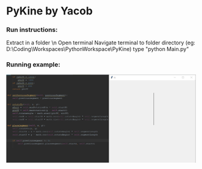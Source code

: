 # PyKine by Yacob
### Run instructions:
Extract in a folder \n
Open terminal
Navigate terminal to folder directory (eg: D:\Coding\Workspaces\PythonWorkspace\PyKine)
type "python Main.py"

### Running example: 

![alt text](rg.gif)
